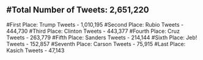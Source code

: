 #Total Number of Tweets: 2,651,220 
---
#First Place: Trump Tweets - 1,010,195
#Second Place: Rubio Tweets - 444,730
#Third Place: Clinton Tweets - 443,377
#Fourth Place: Cruz Tweets - 263,779
#Fifth Place: Sanders Tweets - 214,144
#Sixth Place: Jeb! Tweets - 152,857
#Seventh Place: Carson Tweets - 75,915
#Last Place: Kasich Tweets - 47,143

